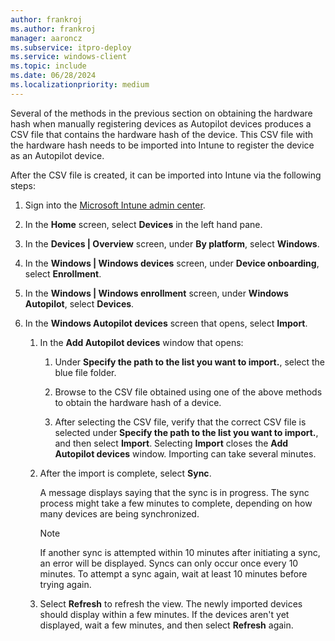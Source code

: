 ```yaml
---
author: frankroj
ms.author: frankroj
manager: aaroncz
ms.subservice: itpro-deploy
ms.service: windows-client
ms.topic: include
ms.date: 06/28/2024
ms.localizationpriority: medium
---
```


<!-- This file is shared by the following articles:

includes/register-autopilot-device.md
existing-devices/register-device.md

Headings are driven by article context. -->

Several of the methods in the previous section on obtaining the hardware hash when manually registering devices as Autopilot devices produces a CSV file that contains the hardware hash of the device. This CSV file with the hardware hash needs to be imported into Intune to register the device as an Autopilot device.

After the CSV file is created, it can be imported into Intune via the following steps:

1. Sign into the [Microsoft Intune admin center](https://go.microsoft.com/fwlink/?linkid=2109431).

1. In the **Home** screen, select **Devices** in the left hand pane.

1. In the **Devices | Overview** screen, under **By platform**, select **Windows**.

1. In the **Windows | Windows devices** screen, under **Device onboarding**, select **Enrollment**.

1. In the **Windows | Windows enrollment** screen, under **Windows Autopilot**, select **Devices**.

1. In the **Windows Autopilot devices** screen that opens, select **Import**.

   1. In the **Add Autopilot devices** window that opens:

      1. Under **Specify the path to the list you want to import.**, select the blue file folder.

      1. Browse to the CSV file obtained using one of the above methods to obtain the hardware hash of a device.

      1. After selecting the CSV file, verify that the correct CSV file is selected under **Specify the path to the list you want to import.**, and then select **Import**. Selecting **Import** closes the **Add Autopilot devices** window. Importing can take several minutes.

   1. After the import is complete, select **Sync**.

      A message displays saying that the sync is in progress. The sync process might take a few minutes to complete, depending on how many devices are being synchronized.

      > [!NOTE]
      >
      > If another sync is attempted within 10 minutes after initiating a sync, an error will be displayed. Syncs can only occur once every 10 minutes. To attempt a sync again, wait at least 10 minutes before trying again.

   1. Select **Refresh** to refresh the view. The newly imported devices should display within a few minutes. If the devices aren't yet displayed, wait a few minutes, and then select **Refresh** again.
